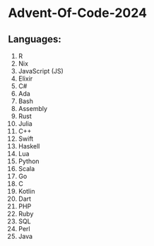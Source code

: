 # Advent-Of-Code-2024

## Languages:
1. R
2. Nix
3. JavaScript (JS)
4. Elixir
5. C#
6. Ada
7. Bash
8. Assembly
9. Rust
10. Julia
11. C++
12. Swift
13. Haskell
14. Lua
15. Python
16. Scala
17. Go
18. C
19. Kotlin
20. Dart
21. PHP
22. Ruby
23. SQL
24. Perl
25. Java
